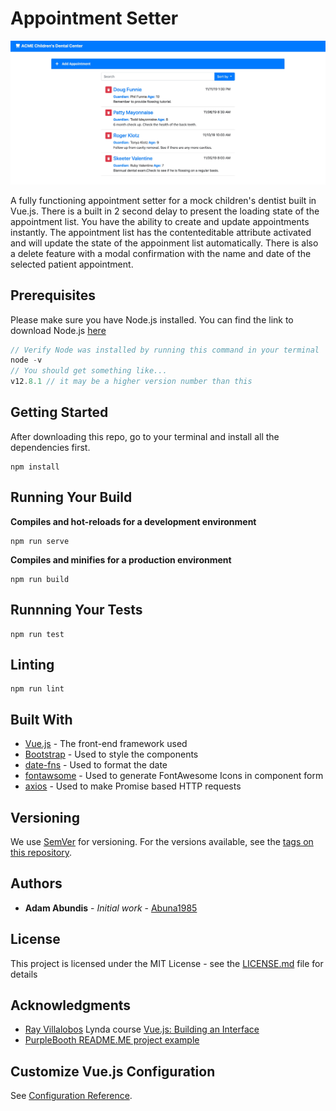# Appointment Setter

![alt_text](appointment-setter.jpg "Appointment Setter Screenshot")

A fully functioning appointment setter for a mock children's dentist built in Vue.js. There is a built in 2 second delay to present the loading state of the appointment list. You have the ability to create and update appointments instantly. The appointment list has the contenteditable attribute activated and will update the state of the appoinment list automatically. There is also a delete feature with a modal confirmation with the name and date of the selected patient appointment.

## Prerequisites

Please make sure you have Node.js installed. You can find the link to download Node.js [here](https://nodejs.org/en/)

```javascript
// Verify Node was installed by running this command in your terminal
node -v
// You should get something like...
v12.8.1 // it may be a higher version number than this
```

## Getting Started

After downloading this repo, go to your terminal and install all the dependencies first.

```
npm install
```
## Running Your Build

**Compiles and hot-reloads for a development environment**
```
npm run serve
```

**Compiles and minifies for a production environment**
```
npm run build
```

## Runnning Your Tests
```
npm run test
```

## Linting 
```
npm run lint
```

## Built With

* [Vue.js](https://vuejs.org) - The front-end framework used
* [Bootstrap](https://getbootstrap.com) - Used to style the components
* [date-fns](https://date-fns.org) - Used to format the date
* [fontawsome](https://fontawesome.com/start) - Used to generate FontAwesome Icons in component form
* [axios](https://www.npmjs.com/package/axios) - Used to make Promise based HTTP requests

## Versioning

We use [SemVer](http://semver.org/) for versioning. For the versions available, see the [tags on this repository](https://github.com/your/project/tags). 

## Authors

* **Adam Abundis** - *Initial work* - [Abuna1985](https://github.com/Abuna1985)

## License

This project is licensed under the MIT License - see the [LICENSE.md](LICENSE.md) file for details

## Acknowledgments

* [Ray Villalobos](https://github.com/planetoftheweb) Lynda course [Vue.js: Building an Interface](https://github.com/planetoftheweb/vue-interface)
* [PurpleBooth README.ME project example](https://gist.github.com/PurpleBooth/109311bb0361f32d87a2)

## Customize Vue.js Configuration
See [Configuration Reference](https://cli.vuejs.org/config/).